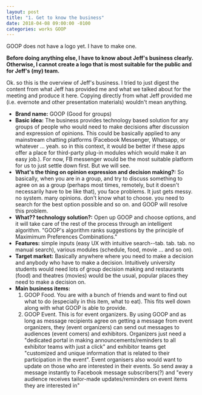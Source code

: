 ```yaml
---
layout: post
title: "1. Get to know the business"
date: 2018-04-08 09:00:00 -0100
categories: works GOOP
---
```


GOOP does not have a logo yet. I have to make one. 

**Before doing anything else, I have to know about Jeff's business clearly. Otherwise, I cannot create a logo that is most suitable for the public and for Jeff's (my) team.**

Ok. so this is the overview of Jeff's business. I tried to just digest the content from what Jeff has provided me and what we talked about for the meeting and produce it here. Copying directly from what Jeff provided me (i.e. evernote and other presentation materials) wouldn't mean anything.

* **Brand name:** GOOP (Good for groups)
* **Basic idea:** The business provides technology based solution for any groups of people who would need to make decisions after discussion and expression of opinions. This could be basically applied to any mainstream chatting platforms (Facebook Messenger, Whatsapp, or whatever ... yeah. so in this context, it would be better if these apps offer a place for third-party plug-in modules which would make it an easy job.). For now, FB messenger would be the most suitable platform for us to just settle down first. But we will see. 
* **What's the thing on opinion expression and decision making?:** So basically, when you are in a group, and try to discuss something to agree on as a group (perhaps most times, remotely, but it doesn't necessarily have to be like that), you face problems. It just gets messy. no system. many opinions. don't know what to choose. you need to search for the best option possible and so on. and GOOP will resolve this problem.
* **What?? technology solution?:** Open up GOOP and choose options, and it will take care of the rest of the process through an intelligent algorithm. "GOOP's algorithm ranks suggestions by the principle of Maximimum Preferences Combinations."
* **Features:** simple inputs (easy UX with intuitive search--tab. tab. tab. no manual search), various modules (schedule, food, movie ... and so on). 
* **Target market:** Basically anywhere where you need to make a decision and anybody who have to make a decision. Intuitively university students would need lots of group decision making and restaurants (food) and theatres (movies) would be the usual, popular places they need to make a decision on.
* **Main business items:**
    1. GOOP Food. You are with a bunch of friends and want to find out what to do (especially in this item, what to eat). This fits well down along with what GOOP is able to provide. 
    2. GOOP Event. This is for event organizers. By using GOOP and as long as message recipients agree on getting a message from event organizers, they (event organizers) can send out messages to audiences (event comers) and exhibitors. Organizers just need a "dedicated portal in making announcements/reminders to all exhibitor teams with just a click" and exhibitor teams get "customized and unique information that is related to their participation in the event". Event organisers also would want to update on those who are interested in their events. So send away a message instantly to Facebook message subscribers(?) and "every audience receives tailor-made updates/reminders on event items they are interested in"